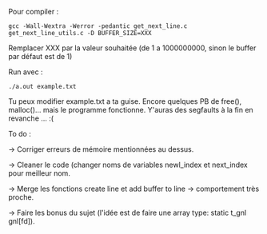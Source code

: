 Pour compiler :
```
gcc -Wall-Wextra -Werror -pedantic get_next_line.c get_next_line_utils.c -D BUFFER_SIZE=XXX
```
Remplacer XXX par la valeur souhaitée (de 1 a 1000000000, sinon le buffer par défaut est de 1)

Run avec :
```
./a.out example.txt
```

Tu peux modifier example.txt a ta guise.
Encore quelques PB de free(), malloc()... mais le programme fonctionne. Y'auras des segfaults à la fin en revanche ... :(

To do :

-> Corriger erreurs de mémoire mentionnées au dessus.

-> Cleaner le code (changer noms de variables newl_index et next_index pour meilleur nom.

-> Merge les fonctions create line et add buffer to line -> comportement très proche.

-> Faire les bonus du sujet (l'idée est de faire une array type: static t_gnl	gnl[fd]).
